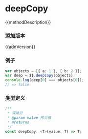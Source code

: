 <script setup lang="ts">
    /** 方法描述 */
const methodDescription="此方法用于深拷贝，将引用类型重新拷贝"
/** 添加版本 */
const addVersion="1.0.0"
</script>



# deepCopy

{{methodDescription}}

### 添加版本

{{addVersion}}

### 例子

```ts
var objects = [{ a: 1 }, { b: 2 }];
var deep = $$.deepCopy(objects);
console.log(deep[0] === objects[0]);
// => false
```

### 类型定义

```typescript
/**
 * 深拷贝
 * @param value 拷贝值
 * @returns
 */
const deepCopy: <T>(value: T) => T;
```
